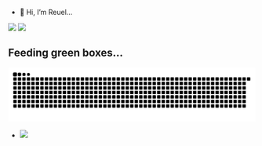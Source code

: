 - 👋 Hi, I’m Reuel...
<div>
<img width="300px" src="https://github-readme-stats.vercel.app/api/top-langs/?username=reuelrai&layout=compact&theme=tokyonight&hide=php&langs_count=8&bg_color=FFFFFF00"/>
  <img width="400px" src="https://activity-graph.herokuapp.com/graph?username=reuelrai&theme=redical&bg_color=ffffff00&color=38BDAD&title_color=72A6FD"
</div>

## Feeding green boxes...
![Snake animation](https://raw.githubusercontent.com/reuelrai/reuelrai/output/github-contribution-grid-snake-dark.svg)
- ![](https://komarev.com/ghpvc/?username=your-github-reuelrai)

<!---
reuelrai/reuelrai is a ✨ special ✨ repository because its `README.md` (this file) appears on your GitHub profile.
You can click the Preview link to take a look at your changes.
--->
